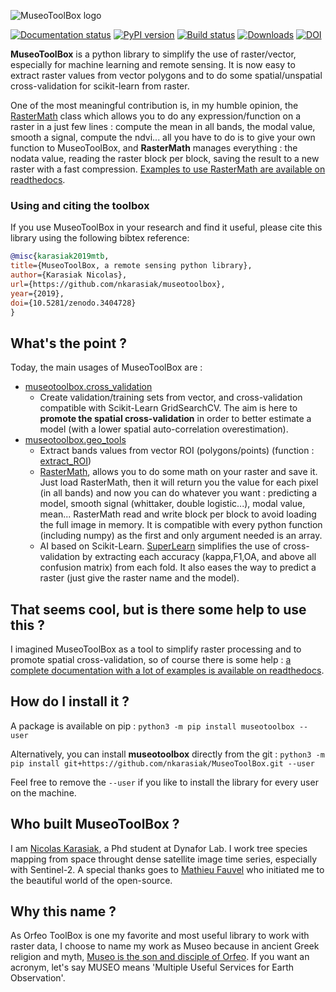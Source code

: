 ![MuseoToolBox logo](https://github.com/nkarasiak/MuseoToolBox/raw/master/metadata/museoToolBox_logo_128.png)

[![Documentation status](https://readthedocs.org/projects/museotoolbox/badge/?version=latest)](https://museotoolbox.readthedocs.io/en/latest/?badge=latest)
[![PyPI version](https://badge.fury.io/py/museotoolbox.svg)](https://badge.fury.io/py/museotoolbox)
[![Build status](https://api.travis-ci.org/nkarasiak/MuseoToolBox.svg?branch=master)](https://travis-ci.org/nkarasiak/MuseoToolBox)
[![Downloads](https://pepy.tech/badge/museotoolbox)](https://pepy.tech/project/museotoolbox)
[![DOI](https://zenodo.org/badge/DOI/10.5281/zenodo.3404729.svg)](https://doi.org/10.5281/zenodo.3404728)

**MuseoToolBox** is a python library to simplify the use of raster/vector, especially for machine learning and remote sensing. It is now easy to extract raster values from vector polygons and to do some spatial/unspatial cross-validation for scikit-learn from raster.

One of the most meaningful contribution is, in my humble opinion, the [RasterMath](https://museotoolbox.readthedocs.io/en/latest/modules/geo_tools/museotoolbox.geo_tools.RasterMath.html#museotoolbox.geo_tools.RasterMath) class which allows you to do any expression/function on a raster in a just few lines : compute the mean in all bands, the modal value, smooth a signal, compute the ndvi... all you have to do is to give your own function to MuseoToolBox, and **RasterMath** manages everything : the nodata value, reading the raster block per block, saving the result to a new raster with a fast compression. [Examples to use RasterMath are available on readthedocs](https://museotoolbox.readthedocs.io/en/latest/modules/geo_tools/museotoolbox.geo_tools.RasterMath.html#museotoolbox.geo_tools.RasterMath).

### Using and citing the toolbox

If you use MuseoToolBox in your research and find it useful, please cite this library using the following bibtex reference:

```bib
@misc{karasiak2019mtb,
title={MuseoToolBox, a remote sensing python library},
author={Karasiak Nicolas},
url={https://github.com/nkarasiak/museotoolbox},
year={2019},
doi={10.5281/zenodo.3404728}
}
```

## What's the point ?

Today, the main usages of MuseoToolBox are :
-  [museotoolbox.cross_validation](https://museotoolbox.readthedocs.io/en/latest/modules/museotoolbox.cross_validation.html)
    - Create validation/training sets from vector, and cross-validation compatible with Scikit-Learn GridSearchCV. The aim is here to **promote the spatial cross-validation** in order to better estimate a model (with a lower spatial auto-correlation overestimation).
- [museotoolbox.geo_tools](https://museotoolbox.readthedocs.io/en/latest/modules/museotoolbox.geo_tools.html)
  - Extract bands values from vector ROI (polygons/points) (function : [extract_ROI](https://museotoolbox.readthedocs.io/en/latest/modules/geo_tools/museotoolbox.geo_tools.extract_ROI.html))
  - [RasterMath](https://museotoolbox.readthedocs.io/en/latest/modules/geo_tools/museotoolbox.geo_tools.RasterMath.html#museotoolbox.geo_tools.RasterMath), allows you to do some math on your raster and save it. Just load RasterMath, then it will return you the value for each pixel (in all bands) and now you can do whatever you want : predicting a model, smooth signal (whittaker, double logistic...), modal value, mean... RasterMath read and write block per block to avoid loading the full image in memory. It is compatible with every python function (including numpy) as the first and only argument needed is an array.
  - AI based on Scikit-Learn. [SuperLearn](https://museotoolbox.readthedocs.io/en/latest/modules/learn_tools/museotoolbox.learn_tools.SuperLearn.html) simplifies the use of cross-validation by extracting each accuracy (kappa,F1,OA, and above all confusion matrix) from each fold. It also eases the way to predict a raster (just give the raster name and the model).

## That seems cool, but is there some help to use this ?
I imagined MuseoToolBox as a tool to simplify raster processing and to promote spatial cross-validation, so of course there is some help : [a complete documentation with a lot of examples is available on readthedocs](https://museotoolbox.readthedocs.org/).

## How do I install it ?
A package is available on pip :
`python3 -m pip install museotoolbox --user`

Alternatively, you can install **museotoolbox** directly from the git :
`python3 -m pip install git+https://github.com/nkarasiak/MuseoToolBox.git --user`

Feel free to remove the `--user` if you like to install the library for every user on the machine.

## Who built MuseoToolBox ?

I am [Nicolas Karasiak](http://www.karasiak.net), a Phd student at Dynafor Lab. I work tree species mapping from space throught dense satellite image time series, especially with Sentinel-2. A special thanks goes to [Mathieu Fauvel](http://fauvel.mathieu.free.fr/) who initiated me to the beautiful world of the open-source.

## Why this name ?
As Orfeo ToolBox is one my favorite and most useful library to work with raster data, I choose to name my work as Museo because in ancient Greek religion and myth, [Museo is the son and disciple of Orfeo](https://it.wikipedia.org/wiki/Museo_(autore_mitico)). If you want an acronym, let's say MUSEO means 'Multiple Useful Services for Earth Observation'.
